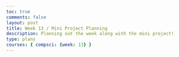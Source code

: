 ```yaml
---
toc: true
comments: false
layout: post
title: Week 13 / Mini Project Planning
description: Planning out the week along with the mini project!
type: plans
courses: { compsci: {week: 13} }
---
```

